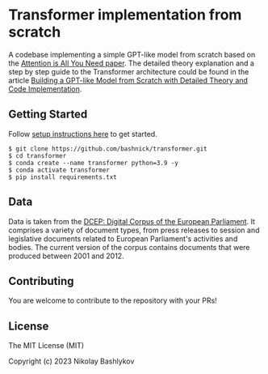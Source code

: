 # Transformer implementation from scratch
A codebase implementing a simple GPT-like model from scratch based on the [Attention is All You Need paper](https://arxiv.org/abs/1706.03762). The detailed theory explanation and a step by step guide to the Transformer architecture could be found in the article [Building a GPT-like Model from Scratch with Detailed Theory and Code Implementation](https://habr.com/en/company/ods/blog/708672/).

## Getting Started 
Follow [setup instructions here](requirements.txt) to get started.
```
$ git clone https://github.com/bashnick/transformer.git
$ cd transformer
$ conda create --name transformer python=3.9 -y
$ conda activate transformer
$ pip install requirements.txt
```
## Data
Data is taken from the [DCEP: Digital Corpus of the European Parliament](https://joint-research-centre.ec.europa.eu/language-technology-resources/dcep-digital-corpus-european-parliament_en#Format%20and%20Structure%20of%20the%20Data). It comprises a variety of document types, from press releases to session and legislative documents related to European Parliament's activities and bodies. The current version of the corpus contains documents
that were produced between 2001 and 2012.

## Contributing
You are welcome to contribute to the repository with your PRs!

## License

The MIT License (MIT)

Copyright (c) 2023 Nikolay Bashlykov
